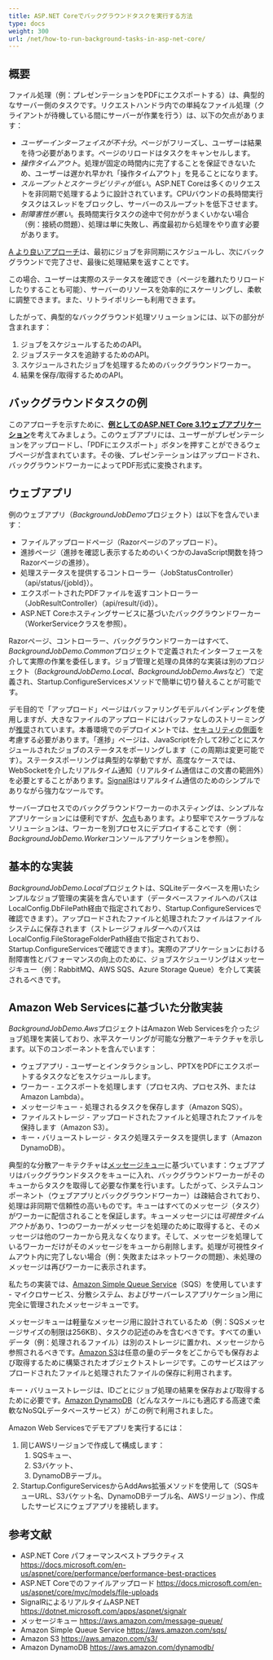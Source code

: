 ```yaml
---
title: ASP.NET Coreでバックグラウンドタスクを実行する方法
type: docs
weight: 300
url: /net/how-to-run-background-tasks-in-asp-net-core/
---
```


## **概要**
ファイル処理（例：プレゼンテーションをPDFにエクスポートする）は、典型的なサーバー側のタスクです。リクエストハンドラ内での単純なファイル処理（クライアントが待機している間にサーバーが作業を行う）は、以下の欠点があります：

- *ユーザーインターフェイスが不十分*。ページがフリーズし、ユーザーは結果を待つ必要があります。ページのリロードはタスクをキャンセルします。
- *操作タイムアウト*。処理が固定の時間内に完了することを保証できないため、ユーザーは遅かれ早かれ「操作タイムアウト」を見ることになります。
- *スループットとスケーラビリティが低い*。ASP.NET Coreは多くのリクエストを非同期で処理するように設計されています。CPUバウンドの長時間実行タスクはスレッドをブロックし、サーバーのスループットを低下させます。
- *耐障害性が悪い*。長時間実行タスクの途中で何かがうまくいかない場合（例：接続の問題）、処理は単に失敗し、再度最初から処理をやり直す必要があります。

[A より良いアプローチ](https://docs.microsoft.com/en-us/aspnet/core/performance/performance-best-practices#complete-long-running-tasks-outside-of-http-requests)は、最初にジョブを非同期にスケジュールし、次にバックグラウンドで完了させ、最後に処理結果を返すことです。

この場合、ユーザーは実際のステータスを確認でき（ページを離れたりリロードしたりすることも可能）、サーバーのリソースを効率的にスケーリングし、柔軟に調整できます。また、リトライポリシーも利用できます。

したがって、典型的なバックグラウンド処理ソリューションには、以下の部分が含まれます：
1. ジョブをスケジュールするためのAPI。
2. ジョブステータスを追跡するためのAPI。
3. スケジュールされたジョブを処理するためのバックグラウンドワーカー。
4. 結果を保存/取得するためのAPI。

## **バックグラウンドタスクの例**
このアプローチを示すために、[**例としてのASP.NET Core 3.1ウェブアプリケーション**](https://wiki.lutsk.dynabic.com/download/Aspose%20Slides/slidesnet/Discussion%20on%20Russian/Issues/Platform%20specific/How%20to%20run%20Background%20Tasks%20in%20ASP.NET%20Core/WebHome/BackgroundJobDemo.zip?rev=1.1)を考えてみましょう。このウェブアプリには、ユーザーがプレゼンテーションをアップロードし、「PDFにエクスポート」ボタンを押すことができるウェブページが含まれています。その後、プレゼンテーションはアップロードされ、バックグラウンドワーカーによってPDF形式に変換されます。

## **ウェブアプリ**
例のウェブアプリ（*BackgroundJobDemo*プロジェクト）は以下を含んでいます：

- ファイルアップロードページ（Razorページのアップロード）。
- 進捗ページ（進捗を確認し表示するためのいくつかのJavaScript関数を持つRazorページの進捗）。
- 処理ステータスを提供するコントローラー（JobStatusController）（api/status/{jobId}）。
- エクスポートされたPDFファイルを返すコントローラー（JobResultController）（api/result/{id}）。
- ASP.NET Coreホスティングサービスに基づいたバックグラウンドワーカー（WorkerServiceクラスを参照）。

Razorページ、コントローラー、バックグラウンドワーカーはすべて、*BackgroundJobDemo.Common*プロジェクトで定義されたインターフェースを介して実際の作業を委任します。ジョブ管理と処理の具体的な実装は別のプロジェクト（*BackgroundJobDemo.Local*、*BackgroundJobDemo.Aws*など）で定義され、Startup.ConfigureServicesメソッドで簡単に切り替えることが可能です。

デモ目的で「アップロード」ページはバッファリングモデルバインディングを使用しますが、大きなファイルのアップロードにはバッファなしのストリーミングが[推奨](https://docs.microsoft.com/en-us/aspnet/core/mvc/models/file-uploads)されています。本番環境でのデプロイメントでは、[セキュリティの側面](https://docs.microsoft.com/en-us/aspnet/core/mvc/models/file-uploads#security-considerations)を考慮する必要があります。「進捗」ページは、JavaScriptを介して2秒ごとにスケジュールされたジョブのステータスをポーリングします（この周期は変更可能です）。ステータスポーリングは典型的な挙動ですが、高度なケースでは、WebSocketを介したリアルタイム通知（リアルタイム通信はこの文書の範囲外）を必要とすることがあります。[SignalR](https://dotnet.microsoft.com/apps/aspnet/signalr)はリアルタイム通信のためのシンプルでありながら強力なツールです。

サーバープロセスでのバックグラウンドワーカーのホスティングは、シンプルなアプリケーションには便利ですが、[欠点](https://haacked.com/archive/2011/10/16/the-dangers-of-implementing-recurring-background-tasks-in-asp-net.aspx)もあります。より堅牢でスケーラブルなソリューションは、ワーカーを別プロセスにデプロイすることです（例：*BackgroundJobDemo.Worker*コンソールアプリケーションを参照）。

## **基本的な実装**
*BackgroundJobDemo.Local*プロジェクトは、SQLiteデータベースを用いたシンプルなジョブ管理の実装を含んでいます（データベースファイルへのパスはLocalConfig.DbFilePath経由で指定されており、Startup.ConfigureServicesで確認できます）。アップロードされたファイルと処理されたファイルはファイルシステムに保存されます（ストレージフォルダーへのパスはLocalConfig.FileStorageFolderPath経由で指定されており、Startup.ConfigureServicesで確認できます）。実際のアプリケーションにおける耐障害性とパフォーマンスの向上のために、ジョブスケジューリングはメッセージキュー（例：RabbitMQ、AWS SQS、Azure Storage Queue）を介して実装されるべきです。

## **Amazon Web Servicesに基づいた分散実装**
*BackgroundJobDemo.Aws*プロジェクトはAmazon Web Servicesを介ったジョブ処理を実装しており、水平スケーリングが可能な分散アーキテクチャを示します。以下のコンポーネントを含んでいます：

- ウェブアプリ - ユーザーとインタラクションし、PPTXをPDFにエクスポートするタスクなどをスケジュールします。
- ワーカー - エクスポートを処理します（プロセス内、プロセス外、またはAmazon Lambda）。
- メッセージキュー - 処理されるタスクを保存します（Amazon SQS）。
- ファイルストレージ - アップロードされたファイルと処理されたファイルを保持します（Amazon S3）。
- キー・バリューストレージ - タスク処理ステータスを提供します（Amazon DynamoDB）。

典型的な分散アーキテクチャは[メッセージキュー](https://aws.amazon.com/message-queue/)に基づいています：ウェブアプリはバックグラウンドタスクをキューに入れ、バックグラウンドワーカーがそのキューからタスクを取得して必要な作業を行います。したがって、システムコンポーネント（ウェブアプリとバックグラウンドワーカー）は疎結合されており、処理は非同期で信頼性の高いものです。キューはすべてのメッセージ（タスク）がワーカーに配信されることを保証します。キューメッセージには*可視性タイムアウト*があり、1つのワーカーがメッセージを処理のために取得すると、そのメッセージは他のワーカーから見えなくなります。そして、メッセージを処理しているワーカーだけがそのメッセージをキューから削除します。処理が可視性タイムアウト内に完了しない場合（例：失敗またはネットワークの問題）、未処理のメッセージは再びワーカーに表示されます。

私たちの実装では、[Amazon Simple Queue Service](https://aws.amazon.com/sqs/)（SQS）を使用しています - マイクロサービス、分散システム、およびサーバーレスアプリケーション用に完全に管理されたメッセージキューです。

メッセージキューは軽量なメッセージ用に設計されているため（例：SQSメッセージサイズの制限は256KB）、タスクの記述のみを含むべきです。すべての重いデータ（例：処理されるファイル）は別のストレージに置かれ、メッセージから参照されるべきです。[Amazon S3](https://aws.amazon.com/s3/)は任意の量のデータをどこからでも保存および取得するために構築されたオブジェクトストレージです。このサービスはアップロードされたファイルと処理されたファイルの保存に利用されます。

キー・バリューストレージは、IDごとにジョブ処理の結果を保存および取得するために必要です。[Amazon DynamoDB](https://aws.amazon.com/dynamodb/)（どんなスケールにも適応する高速で柔軟なNoSQLデータベースサービス）がこの例で利用されました。

Amazon Web Servicesでデモアプリを実行するには：

1. 同じAWSリージョンで作成して構成します：
   1. SQSキュー、
   1. S3バケット、
   1. DynamoDBテーブル。
1. Startup.ConfigureServicesからAddAws拡張メソッドを使用して（SQSキューURL、S3バケット名、DynamoDBテーブル名、AWSリージョン）、作成したサービスにウェブアプリを接続します。

## **参考文献**
- ASP.NET Core パフォーマンスベストプラクティス <https://docs.microsoft.com/en-us/aspnet/core/performance/performance-best-practices>
- ASP.NET Coreでのファイルアップロード <https://docs.microsoft.com/en-us/aspnet/core/mvc/models/file-uploads>
- SignalRによるリアルタイムASP.NET <https://dotnet.microsoft.com/apps/aspnet/signalr>
- メッセージキュー <https://aws.amazon.com/message-queue/>
- Amazon Simple Queue Service <https://aws.amazon.com/sqs/>
- Amazon S3 <https://aws.amazon.com/s3/>
- Amazon DynamoDB <https://aws.amazon.com/dynamodb/>